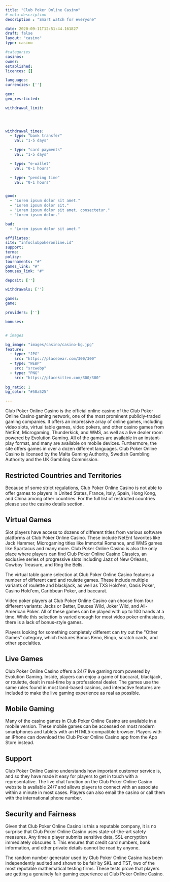 ```yaml
---
title: "Club Poker Online Casino"
# meta description
description : "Smart watch for everyone"

date: 2020-09-11T12:51:44.161827
draft: false
layout: "casino" 
type: casino

#categories
casinos: 
owner: 
established: 
licences: []

languages: 
currencies: ['']

geo: 
geo_resrticted: 

withdrawal_limit:

  
  

withdrawal_times:
  - type: "bank transfer"
    val: "1-5 days"

  - type: "card payments"
    val: "1-5 days"

  - type: "e-wallet"
    val: "0-1 hours"

  - type: "pending time"
    val: "0-1 hours"


good:
  - "Lorem ipsum dolor sit amet."
  - "Lorem ipsum dolor sit."
  - "Lorem ipsum dolor sit amet, consectetur."
  - "Lorem ipsum dolor."

bad:
  - "Lorem ipsum dolor sit amet."

affiliates: 
site: "infoclubpokeronline.id"
support: 
terms:
policy:
tournaments: "#"
games_link: "#"
bonuses_link: "#"

deposit: ['']

withdrawals: ['']

games: 
game:

providers: ['']

bonuses:


# images

bg_image: "images/casino/casino-bg.jpg"  
feature:
  - type: "JPG" 
    src: "https://placebear.com/300/300"
  - type: "WEBP"
    src: "srcwebp"
  - type: "PNG"
    src: "https://placekitten.com/300/300"  
 
bg_ratio: 1 
bg_color: "#58a525"  

---
```


Club Poker Online Casino is the official online casino of the Club Poker Online Casino gaming network, one of the most prominent publicly-traded gaming companies. It offers an impressive array of online games, including video slots, virtual table games, video pokers, and other casino games from NetEnt, Microgaming, Thunderkick, and WMS, as well as a live dealer room powered by Evolution Gaming. All of the games are available in an instant-play format, and many are available on mobile devices. Furthermore, the site offers games in over a dozen different languages. Club Poker Online Casino is licensed by the Malta Gaming Authority, Swedish Gambling Authority and the UK Gambling Commission.

## Restricted Countries and Territories
Because of some strict regulations, Club Poker Online Casino is not able to offer games to players in United States, France, Italy, Spain, Hong Kong, and China among other countries. For the full list of restricted countries please see the casino details section.

## Virtual Games
Slot players have access to dozens of different titles from various software platforms at Club Poker Online Casino. These include NetEnt favorites like Jack Hammer, Microgaming titles like Immortal Romance, and WMS games like Spartacus and many more. Club Poker Online Casino is also the only place where players can find Club Poker Online Casino Classics, an exclusive series of progressive slots including Jazz of New Orleans, Cowboy Treasure, and Ring the Bells.

The virtual table game selection at Club Poker Online Casino features a number of different card and roulette games. These include multiple variants of roulette and blackjack, as well as TXS Hold'em, Oasis Poker, Casino Hold'em, Caribbean Poker, and baccarat.

Video poker players at Club Poker Online Casino can choose from four different variants: Jacks or Better, Deuces Wild, Joker Wild, and All-American Poker. All of these games can be played with up to 100 hands at a time. While this selection is varied enough for most video poker enthusiasts, there is a lack of bonus-style games.

Players looking for something completely different can try out the "Other Games" category, which features Bonus Keno, Bingo, scratch cards, and other specialties.

## Live Games
Club Poker Online Casino offers a 24/7 live gaming room powered by Evolution Gaming. Inside, players can enjoy a game of baccarat, blackjack, or roulette, dealt in real-time by a professional dealer. The games use the same rules found in most land-based casinos, and interactive features are included to make the live gaming experience as real as possible.

## Mobile Gaming
Many of the casino games in Club Poker Online Casino are available in a mobile version. These mobile games can be accessed on most modern smartphones and tablets with an HTML5-compatible browser. Players with an iPhone can download the Club Poker Online Casino app from the App Store instead.

## Support
Club Poker Online Casino understands how important customer service is, and so they have made it easy for players to get in touch with a representative. The live chat function on the Club Poker Online Casino website is available 24/7 and allows players to connect with an associate within a minute in most cases. Players can also email the casino or call them with the international phone number.

## Security and Fairness
Given that Club Poker Online Casino is this a reputable company, it is no surprise that Club Poker Online Casino uses state-of-the-art safety measures. Any time a player submits sensitive data, SSL encryption immediately obscures it. This ensures that credit card numbers, bank information, and other private details cannot be read by anyone.

The random number generator used by Club Poker Online Casino has been independently audited and shown to be fair by SKL and TST, two of the most reputable mathematical testing firms. These tests prove that players are getting a genuinely fair gaming experience at Club Poker Online Casino.